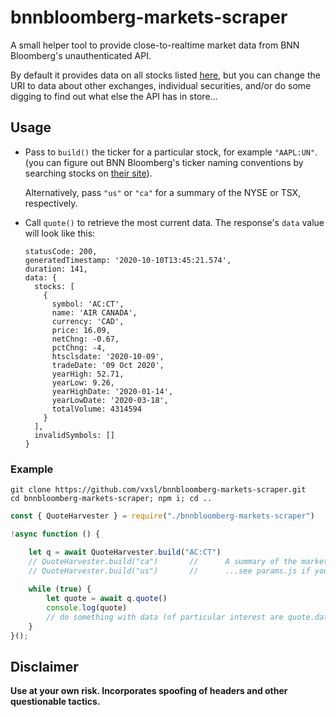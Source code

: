 # bnnbloomberg-markets-scraper

A small helper tool to provide close-to-realtime market data from BNN Bloomberg's unauthenticated API.

By default it provides data on all stocks listed [here](https://www.bnnbloomberg.ca/markets), but you can change the URI to data about other exchanges, individual securities, and/or do some digging to find out what else the API has in store...


## Usage

* Pass to ```build()``` the ticker for a particular stock, for example ```"AAPL:UN"```. (you can figure out BNN Bloomberg's ticker naming conventions by searching stocks on [their site](https://www.bnnbloomberg.ca/stock/AAPL:UN)).

  Alternatively, pass ```"us"``` or ```"ca"``` for a summary of the NYSE or TSX, respectively.

* Call ```quote()``` to retrieve the most current data. The response's ```data``` value will look like this:

  ```
  statusCode: 200,
  generatedTimestamp: '2020-10-10T13:45:21.574',
  duration: 141,
  data: {
    stocks: [
      {
        symbol: 'AC:CT',
        name: 'AIR CANADA',
        currency: 'CAD',
        price: 16.09,
        netChng: -0.67,
        pctChng: -4,
        htsclsdate: '2020-10-09',
        tradeDate: '09 Oct 2020',
        yearHigh: 52.71,
        yearLow: 9.26,
        yearHighDate: '2020-01-14',
        yearLowDate: '2020-03-18',
        totalVolume: 4314594
      }
    ],
    invalidSymbols: []
  }
  ```

### Example 

```
git clone https://github.com/vxsl/bnnbloomberg-markets-scraper.git
cd bnnbloomberg-markets-scraper; npm i; cd ..
```

```javascript
const { QuoteHarvester } = require("./bnnbloomberg-markets-scraper")

!async function () {    

    let q = await QuoteHarvester.build("AC:CT")
    // QuoteHarvester.build("ca")       //      A summary of the market (Canada or US) is also possible.
    // QuoteHarvester.build("us")       //      ...see params.js if you wish to look into it further.
    
    while (true) {        
        let quote = await q.quote()
        console.log(quote)
        // do something with data (of particular interest are quote.data and quote.generatedTimestamp)
    }
}();
```

## Disclaimer
**Use at your own risk. Incorporates spoofing of headers and other questionable tactics.**
